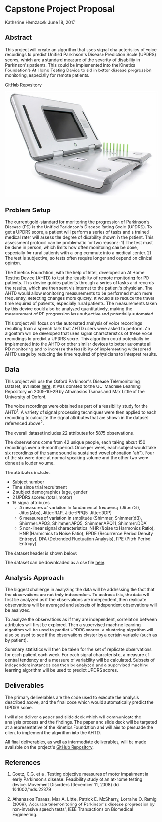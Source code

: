 Capstone Project Proposal
================
Katherine Hemzacek
June 18, 2017

Abstract
--------

This project will create an algorithm that uses signal characteristics of voice recordings to predict Unified Parkinson's Disease Prediction Scale (UPDRS) scores, which are a standard measure of the severity of disability in Parkinson's patients. This could be implemented into the Kinetics Foundation's At Home Testing Device to aid in better disease progression monitoring, especially for remote patients.

[GitHub Repository](https://github.com/khemzacek/Automating-Parkinsons-Assessment)

![Fig 1: The At Home Testing Device (AHTD)](AHTD.jpg)

Problem Setup
-------------

The current gold-standard for monitoring the progression of Parkinson's Disease (PD) is the Unified Parkinson's Disease Rating Scale (UPDRS). To get a UPDRS score, a patient will perform a series of tasks and a trained medical rater will assess the degree of disability shown in the patient. This assessment protocol can be problematic for two reasons: 1) The test must be done in person, which limits how often monitoring can be done, especially for rural patients with a long commute into a medical center. 2) The test is subjective, so tests often require longer and depend on clinical opinion.

The Kinetics Foundation, with the help of Intel, developed an At Home Testing Device (AHTD) to test the feasibility of remote monitoring for PD patients. This device guides patients through a series of tasks and records the results, which are then sent via internet to the patient's physician. The AHTD would allow monitoring measurements to be performed much more frequently, detecting changes more quickly. It would also reduce the travel time required of patients, especially rural patients. The measurements taken by this device could also be analyzed quantitatively, making the measurement of PD progression less subjective and potentially automated.

This project will focus on the automated analysis of voice recordings resulting from a speech task that AHTD users were asked to perform. An algorithm will be developed that uses signal characteristics of these voice recordings to predict a UPDRS score. This algorithm could potentially be implemented into the AHTD or other similar devices to better automate all PD monitoring and to increase the feasibility of implementing widespread AHTD usage by reducing the time required of physicians to interpret results.

Data
----

This project will use the Oxford Parkinson's Disease Telemonitoring Dataset, available [here](https://archive.ics.uci.edu/ml/datasets/parkinsons+telemonitoring). It was donated to the UCI Machine Learning Repository on 2009-10-29 by Athanasios Tsanas and Max Little of the University of Oxford.

The voice recordings were obtained as part of a feasibility study for the AHTD<sup>1</sup>. A variety of signal processing techniques were then applied to each recording to calculate the signal attributes that are shown in the dataset referenced above<sup>2</sup>.

The overall dataset includes 22 attributes for 5875 observations.

The observations come from 42 unique people, each taking about 150 recordings over a 6-month period. Once per week, each subject would take six recordings of the same sound (a sustained vowel phonation "ah"). Four of the six were done at normal speaking volume and the other two were done at a louder volume.

The attributes include:

-   Subject number
-   Time since trial recruitment
-   2 subject demographics (age, gender)
-   2 UPDRS scores (total, motor)
-   16 signal attributes
    -   5 measures of variation in fundamental frequency (Jitter(%), Jitter(Abs), Jitter:RAP, Jitter:PPQ5, Jitter:DDP)
    -   6 measures of variation in amplitude (Shimmer, Shimmer(dB), Shimmer:APQ3, Shimmer:APQ5, Shimmer:APQ11, Shimmer:DDA)
    -   5 non-linear signal characteristics: NHR (Noise to Harmonics Ratio), HNR (Harmonics to Noise Ratio), RPDE (Recurrence Period Density Entropy), DFA (Detrended Fluctuation Analysis), PPE (Pitch Period Entropy)

The dataset header is shown below:
<script data-pagedtable-source type="application/json">
{"columns":[{"label":["subject."],"name":[1],"type":["int"],"align":["right"]},{"label":["age"],"name":[2],"type":["int"],"align":["right"]},{"label":["sex"],"name":[3],"type":["int"],"align":["right"]},{"label":["test_time"],"name":[4],"type":["dbl"],"align":["right"]},{"label":["motor_UPDRS"],"name":[5],"type":["dbl"],"align":["right"]},{"label":["total_UPDRS"],"name":[6],"type":["dbl"],"align":["right"]},{"label":["Jitter..."],"name":[7],"type":["dbl"],"align":["right"]},{"label":["Jitter.Abs."],"name":[8],"type":["dbl"],"align":["right"]},{"label":["Jitter.RAP"],"name":[9],"type":["dbl"],"align":["right"]},{"label":["Jitter.PPQ5"],"name":[10],"type":["dbl"],"align":["right"]},{"label":["Jitter.DDP"],"name":[11],"type":["dbl"],"align":["right"]},{"label":["Shimmer"],"name":[12],"type":["dbl"],"align":["right"]},{"label":["Shimmer.dB."],"name":[13],"type":["dbl"],"align":["right"]},{"label":["Shimmer.APQ3"],"name":[14],"type":["dbl"],"align":["right"]},{"label":["Shimmer.APQ5"],"name":[15],"type":["dbl"],"align":["right"]},{"label":["Shimmer.APQ11"],"name":[16],"type":["dbl"],"align":["right"]},{"label":["Shimmer.DDA"],"name":[17],"type":["dbl"],"align":["right"]},{"label":["NHR"],"name":[18],"type":["dbl"],"align":["right"]},{"label":["HNR"],"name":[19],"type":["dbl"],"align":["right"]},{"label":["RPDE"],"name":[20],"type":["dbl"],"align":["right"]},{"label":["DFA"],"name":[21],"type":["dbl"],"align":["right"]},{"label":["PPE"],"name":[22],"type":["dbl"],"align":["right"]}],"data":[{"1":"1","2":"72","3":"0","4":"5.6431","5":"28.199","6":"34.398","7":"0.00662","8":"3.380e-05","9":"0.00401","10":"0.00317","11":"0.01204","12":"0.02565","13":"0.230","14":"0.01438","15":"0.01309","16":"0.01662","17":"0.04314","18":"0.014290","19":"21.640","20":"0.41888","21":"0.54842","22":"0.16006"},{"1":"1","2":"72","3":"0","4":"12.6660","5":"28.447","6":"34.894","7":"0.00300","8":"1.680e-05","9":"0.00132","10":"0.00150","11":"0.00395","12":"0.02024","13":"0.179","14":"0.00994","15":"0.01072","16":"0.01689","17":"0.02982","18":"0.011112","19":"27.183","20":"0.43493","21":"0.56477","22":"0.10810"},{"1":"1","2":"72","3":"0","4":"19.6810","5":"28.695","6":"35.389","7":"0.00481","8":"2.462e-05","9":"0.00205","10":"0.00208","11":"0.00616","12":"0.01675","13":"0.181","14":"0.00734","15":"0.00844","16":"0.01458","17":"0.02202","18":"0.020220","19":"23.047","20":"0.46222","21":"0.54405","22":"0.21014"},{"1":"1","2":"72","3":"0","4":"25.6470","5":"28.905","6":"35.810","7":"0.00528","8":"2.657e-05","9":"0.00191","10":"0.00264","11":"0.00573","12":"0.02309","13":"0.327","14":"0.01106","15":"0.01265","16":"0.01963","17":"0.03317","18":"0.027837","19":"24.445","20":"0.48730","21":"0.57794","22":"0.33277"},{"1":"1","2":"72","3":"0","4":"33.6420","5":"29.187","6":"36.375","7":"0.00335","8":"2.014e-05","9":"0.00093","10":"0.00130","11":"0.00278","12":"0.01703","13":"0.176","14":"0.00679","15":"0.00929","16":"0.01819","17":"0.02036","18":"0.011625","19":"26.126","20":"0.47188","21":"0.56122","22":"0.19361"},{"1":"1","2":"72","3":"0","4":"40.6520","5":"29.435","6":"36.870","7":"0.00353","8":"2.290e-05","9":"0.00119","10":"0.00159","11":"0.00357","12":"0.02227","13":"0.214","14":"0.01006","15":"0.01337","16":"0.02263","17":"0.03019","18":"0.009438","19":"22.946","20":"0.53949","21":"0.57243","22":"0.19500"}],"options":{"columns":{"min":{},"max":[10]},"rows":{"min":[10],"max":[10]},"pages":{}}}
  </script>

The dataset can be downloaded as a csv file [here](https://archive.ics.uci.edu/ml/machine-learning-databases/parkinsons/telemonitoring/parkinsons_updrs.data).

Analysis Approach
-----------------

The biggest challenge in analyzing the data will be addressing the fact that the observations are not truly independent. To address this, the data will first be analyzed as if the observations are independent, then replicate observations will be averaged and subsets of independent observations will be analyzed.

To analyze the observations as if they are independent, correlation between attributes will first be explored. Then a supervised machine learning algorithm will be used to predict UPDRS scores. A clustering algorithm will also be used to see if the observations cluster by a certain variable (such as by patient).

Summary statistics will then be taken for the set of replicate observations for each patient each week. For each signal characteristic, a measure of central tendency and a measure of variability will be calculated. Subsets of independent instances can then be analyzed and a supervised machine learning algorithm will be used to predict UPDRS scores.

Deliverables
------------

The primary deliverables are the code used to execute the analysis described above, and the final code which would automatically predict the UPDRS score.

I will also deliver a paper and slide deck which will communicate the analysis process and the findings. The paper and slide deck will be targeted at a representative of the Kinetics Foundation and will aim to persuade the client to implement the algorithm into the AHTD.

All final deliverables, as well as intermediate deliverables, will be made available on the project's [GitHub Repository](https://github.com/khemzacek/Automating-Parkinsons-Assessment).

References
----------

1.  Goetz, C.G. et al. Testing objective measures of motor impairment in early Parkinson's disease: Feasibility study of an at-home testing device. Movement Disorders (December 11, 2008) doi. 10.1002/mds.22379

2.  Athanasios Tsanas, Max A. Little, Patrick E. McSharry, Lorraine O. Ramig (2009), 'Accurate telemonitoring of Parkinson's disease progression by non-invasive speech tests', IEEE Transactions on Biomedical Engineering.
